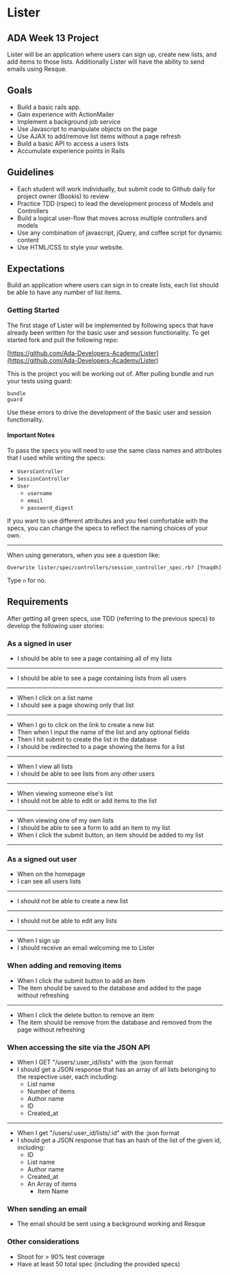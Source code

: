 # Lister
## ADA Week 13 Project

Lister will be an application where users can sign up, create new lists, and add items to those lists. Additionally Lister will have the ability to send emails using Resque.

## Goals
+ Build a basic rails app.
+ Gain experience with ActionMailer
+ Implement a background job service
+ Use Javascript to manipulate objects on the page
+ Use AJAX to add/remove list items without a page refresh
+ Build a basic API to access a users lists
+ Accumulate experience points in Rails 

## Guidelines

+ Each student will work individually, but submit code to Github daily for project owner (Bookis) to review
+ Practice TDD (rspec) to lead the development process of Models and Controllers
+ Build a logical user-flow that moves across multiple controllers and models
+ Use any combination of javascript, jQuery, and coffee script for dynamic content
+ Use HTML/CSS to style your website.

## Expectations

Build an application where users can sign in to create lists, each list should be able to have any number of list items.

### Getting Started

The first stage of Lister will be implemented by following specs that have already been written for the basic user and session functionality. To get started fork and pull the following repo:

 [https://github.com/Ada-Developers-Academy/Lister](https://github.com/Ada-Developers-Academy/Lister)
 
 
This is the project you will be working out of. After pulling bundle and run your tests using guard:

    bundle
    guard
    
Use these errors to drive the development of the basic user and session functionality.

#### Important Notes

To pass the specs you will need to use the same class names and attributes that I used while writing the specs:

- `UsersController`
- `SessionController`
- `User`
    - `username`
    - `email`
    - `password_digest`
    
If you want to use different attributes and you feel comfortable with the specs, you can change the specs to reflect the naming choices of your own.
    
-----

When using generators, when you see a question like:

    Overwrite lister/spec/controllers/session_controller_spec.rb? [Ynaqdh]
    
Type `n` for no.

## Requirements

After getting all green specs, use TDD (referring to the previous specs) to develop the following user stories:

### **As a signed in user**

- I should be able to see a page containing all of my lists

----

- I should be able to see a page containing lists from all users

----

- When I click on a list name
- I should see a page showing only that list

----

- When I go to click on the link to create a new list
- Then when I input the name of the list and any optional fields
- Then I hit submit to create the list in the database
- I should be redirected to a page showing the items for a list

----

- When I view all lists
- I should be able to see lists from any other users

----

- When viewing someone else's list
- I should not be able to edit or add items to the list

----

- When viewing one of my own lists
- I should be able to see a form to add an item to my list
- When I click the submit button, an item should be added to my list

----

### **As a signed out user**

- When on the homepage
- I can see all users lists

----

- I should not be able to create a new list

----

- I should not be able to edit any lists

----

- When I sign up
- I should receive an email welcoming me to Lister

### **When adding and removing items**

- When I click the submit button to add an item
- The item should be saved to the database and added to the page without refreshing

----

- When I click the delete button to remove an item
- The item should be remove from the database and removed from the page without refreshing

### **When accessing the site via the JSON API**

- When I GET "/users/:user_id/lists" with the :json format
- I should get a JSON response that has an array of all lists belonging to the respective user, each including: 
    - List name
    - Number of items
    - Author name
    - ID
    - Created_at

-----

- When I get "/users/:user_id/lists/:id" with the :json format
- I should get a JSON response that has an hash of the list of the given id, including:
    - ID
    - List name
    - Author name
    - Created_at
    - An Array of items
        - Item Name

### **When sending an email**

- The email should be sent using a background working and Resque

### Other considerations

- Shoot for > 90% test coverage
- Have at least 50 total spec (including the provided specs)
